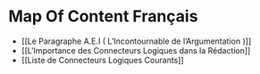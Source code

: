 # Map Of Content Français

- [[Le Paragraphe A.E.I ( L’Incontournable de l’Argumentation )]]
- [[L'Importance des Connecteurs Logiques dans la Rédaction]]
- [[Liste de Connecteurs Logiques Courants]]